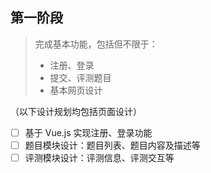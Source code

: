 ## 第一阶段

> 完成基本功能，包括但不限于：
>
> + 注册、登录
> + 提交、评测题目
> + 基本网页设计

（以下设计规划均包括页面设计）

+ [ ] 基于 Vue.js 实现注册、登录功能
+ [ ] 题目模块设计：题目列表、题目内容及描述等
+ [ ] 评测模块设计：评测信息、评测交互等